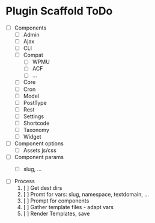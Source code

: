 Plugin Scaffold ToDo
====================

 - [ ] Components
     - [ ] Admin
     - [ ] Ajax
     - [ ] CLI
     - [ ] Compat
         - [ ] WPMU
         - [ ] ACF
         - [ ] ...
     - [ ] Core
     - [ ] Cron
     - [ ] Model
     - [ ] PostType
     - [ ] Rest
     - [ ] Settings
     - [ ] Shortcode
     - [ ] Taxonomy
     - [ ] Widget
 - [ ] Component options
     - [ ] Assets js/css
 - [ ] Component params
     - [ ] slug, ...



 - [ ] Process
     1. [ ] Get dest dirs
     2. [ ] Promt for vars: slug, namespace, textdomain, ...
     3. [ ] Prompt for components
     3. [ ] Gather template files - adapt vars
     4. [ ] Render Templates, save